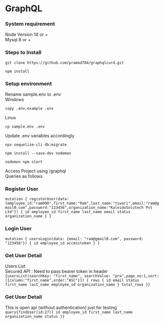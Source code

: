 # GraphQL

   ### System requirement ###
   Node Version 14 or +\
    Mysql 8 or +
   
   ### Steps to Install ###

```
git clone https://github.com/pramod784/graphqlcurd.git
```

```
npm install
```

### Setup environment ###
Rename sample.env to .env\
Windows
```
copy .env.example .env
```
Linux
```
cp sample.env .env
```
Update .env variables accordingly
```
npx sequelize-cli db:migrate
```
```
npm install --save-dev nodemon
```
```
nodemon npm start
```
Access Project using <URL>/graphql\
Queries as follows
### Register User ###
`
  mutation {
  registerUser(data: {employee_id:"ram090",first_name:"Ram",last_name:"tiwari",email:"ram@gmail0.com",password:"123456",organization_name:"KaleidoSolutech Pvt Ltd"}) {
    id
    employee_id
    first_name
    last_name
    email
    status
    organization_name
  }
}
`
### Login User ###
`mutation {
  usersLogin(data: {email: "ram@gmail0.com", password: "123456"}) {
    id
    employee_id
    accesstoken
  }
}`

### Get User Detail ###
Users List\
Secured API : Need to pass bearer token in header\
   `{usersList(searchKey: "first_name", searchValue: "pra",page_no:1,sort:[{column:"first_name",order:"ASC"}]) {
    rows {
      id
      email
      status
      first_name
      last_name
      employee_id
      organization_name
    }
    total_rows
}}`
  
### Get User Detail ###
This is open api (without authentication) just for testing\
   `query{findUser(id:27){
  id
  employee_id
  first_name
  last_name
  organization_name
  status
}}`
   
   
